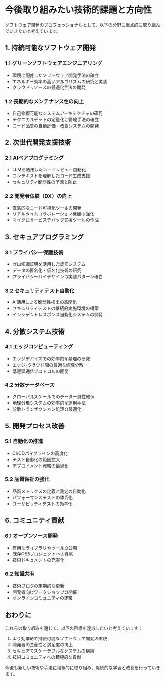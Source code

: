 # 今後取り組みたい技術的課題と方向性

ソフトウェア開発のプロフェッショナルとして、以下の分野に重点的に取り組んでいきたいと考えています。

## 1. 持続可能なソフトウェア開発

### 1.1 グリーンソフトウェアエンジニアリング
- 環境に配慮したソフトウェア開発手法の確立
- エネルギー効率の高いアルゴリズムの研究と実装
- クラウドリソースの最適化手法の開発

### 1.2 長期的なメンテナンス性の向上
- 自己修復可能なシステムアーキテクチャの研究
- テクニカルデットの定量化と管理手法の確立
- コード品質の自動評価・改善システムの開発

## 2. 次世代開発支援技術

### 2.1 AIペアプログラミング
- LLMを活用したコードレビュー自動化
- コンテキストを理解したコード生成支援
- セキュリティ脆弱性の予測と防止

### 2.2 開発者体験（DX）の向上
- 直感的なコード可視化ツールの開発
- リアルタイムコラボレーション機能の強化
- マイクロサービスデバッグ支援ツールの作成

## 3. セキュアプログラミング

### 3.1 プライバシー保護技術
- ゼロ知識証明を活用した認証システム
- データの匿名化・仮名化技術の研究
- プライバシーバイデザインの実装パターン確立

### 3.2 セキュリティテスト自動化
- AI活用による脆弱性検出の高度化
- セキュリティテストの継続的実施環境の構築
- インシデントレスポンス自動化システムの開発

## 4. 分散システム技術

### 4.1 エッジコンピューティング
- エッジデバイスでの効率的な処理の研究
- エッジ-クラウド間の最適な処理分散
- 低遅延通信プロトコルの開発

### 4.2 分散データベース
- グローバルスケールでのデータ一貫性確保
- 地理分散システムの効率的な運用手法
- 分散トランザクション処理の最適化

## 5. 開発プロセス改善

### 5.1 自動化の推進
- CI/CDパイプラインの高度化
- テスト自動化の範囲拡大
- デプロイメント戦略の最適化

### 5.2 品質保証の強化
- 品質メトリクスの定義と測定の自動化
- パフォーマンステストの体系化
- ユーザビリティテストの効率化

## 6. コミュニティ貢献

### 6.1 オープンソース開発
- 有用なライブラリやツールの公開
- 既存OSSプロジェクトへの貢献
- 技術ドキュメントの充実化

### 6.2 知識共有
- 技術ブログの定期的な更新
- 開発者向けワークショップの開催
- オンラインコミュニティの運営

## おわりに

これらの取り組みを通じて、以下の目標を達成したいと考えています：

1. より効率的で持続可能なソフトウェア開発の実現
2. 開発者の生産性と満足度の向上
3. セキュアでスケーラブルなシステムの構築
4. 技術コミュニティへの積極的な貢献

今後も新しい技術や手法に積極的に取り組み、継続的な学習と改善を行っていきます。